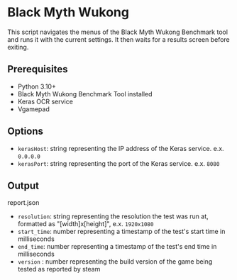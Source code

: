 # Black Myth Wukong

This script navigates the menus of the Black Myth Wukong Benchmark tool and runs it with the current settings. It then waits for a results screen before exiting.

## Prerequisites

- Python 3.10+
- Black Myth Wukong Benchmark Tool installed
- Keras OCR service
- Vgamepad

## Options

- `kerasHost`: string representing the IP address of the Keras service. e.x. `0.0.0.0`
- `kerasPort`: string representing the port of the Keras service. e.x. `8080`

## Output

report.json
- `resolution`: string representing the resolution the test was run at, formatted as "[width]x[height]", e.x. `1920x1080`
- `start_time`: number representing a timestamp of the test's start time in milliseconds
- `end_time`: number representing a timestamp of the test's end time in milliseconds
- `version` : number representing the build version of the game being tested as reported by steam